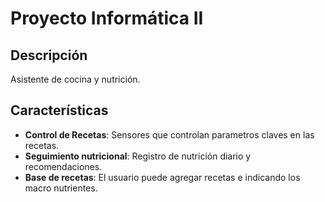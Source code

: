 # Proyecto Informática II

## Descripción
Asistente de cocina y nutrición.

## Características
- **Control de Recetas**: Sensores que controlan parametros claves en las recetas.
- **Seguimiento nutricional**: Registro de nutrición diario y recomendaciones.
- **Base de recetas**: El usuario puede agregar recetas e indicando los macro nutrientes.
